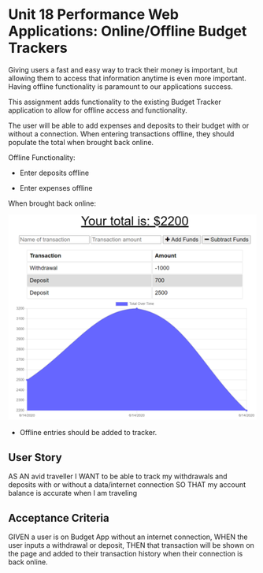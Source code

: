 # Unit 18 Performance Web Applications: Online/Offline Budget Trackers

Giving users a fast and easy way to track their money is important, but allowing them to access that information anytime is even more important. Having offline functionality is paramount to our applications success.

This assignment adds functionality to the existing Budget Tracker application to allow for offline access and functionality.

The user will be able to add expenses and deposits to their budget with or without a connection. When entering transactions offline, they should populate the total when brought back online.

Offline Functionality:

  * Enter deposits offline

  * Enter expenses offline

When brought back online:

![Screenshot](./public/img/snapshot2.png?raw=true "Budget Tracker")

  * Offline entries should be added to tracker.

## User Story
AS AN avid traveller
I WANT to be able to track my withdrawals and deposits with or without a data/internet connection
SO THAT my account balance is accurate when I am traveling

## Acceptance Criteria
GIVEN a user is on Budget App without an internet connection,
WHEN the user inputs a withdrawal or deposit,
THEN that transaction will be shown on the page and added to their transaction history when their connection is back online.
